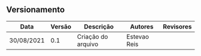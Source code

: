 ## Versionamento

| Data       | Versão | Descrição         | Autores       | Revisores    |
| ---------- | ------ | ----------------- | ------------- | -----------  |
| 30/08/2021 | 0.1    | Criação do arquivo| Estevao Reis  